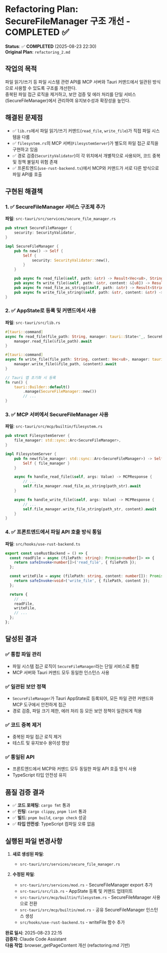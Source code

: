 # Refactoring Plan: SecureFileManager 구조 개선 - COMPLETED ✅

**Status**: ✅ **COMPLETED** (2025-08-23 22:30)  
**Original Plan**: `refactoring_2.md`

## 작업의 목적

파일 읽기/쓰기 등 파일 시스템 관련 API를 MCP 서버와 Tauri 커맨드에서 일관된 방식으로 사용할 수 있도록 구조를 개선한다.  
중복된 파일 접근 로직을 제거하고, 보안 검증 및 에러 처리를 단일 서비스(SecureFileManager)에서 관리하여 유지보수성과 확장성을 높인다.

## 해결된 문제점

- ✅ `lib.rs`에서 파일 읽기/쓰기 커맨드(`read_file`, `write_file`)가 직접 파일 시스템을 다룸
- ✅ `filesystem.rs`의 MCP 서버(`FilesystemServer`)가 별도의 파일 접근 로직을 구현하고 있음
- ✅ 경로 검증(`SecurityValidator`)이 각 위치에서 개별적으로 사용되어, 코드 중복 및 정책 불일치 위험 존재
- ✅ 프론트엔드(`use-rust-backend.ts`)에서 MCP와 커맨드가 서로 다른 방식으로 파일 API를 호출

## 구현된 해결책

### 1. ✅ SecureFileManager 서비스 구조체 추가

**파일**: `src-tauri/src/services/secure_file_manager.rs`

```rust
pub struct SecureFileManager {
    security: SecurityValidator,
}

impl SecureFileManager {
    pub fn new() -> Self {
        Self {
            security: SecurityValidator::new(),
        }
    }

    pub async fn read_file(&self, path: &str) -> Result<Vec<u8>, String> { /* ... */ }
    pub async fn write_file(&self, path: &str, content: &[u8]) -> Result<(), String> { /* ... */ }
    pub async fn read_file_as_string(&self, path: &str) -> Result<String, String> { /* ... */ }
    pub async fn write_file_string(&self, path: &str, content: &str) -> Result<(), String> { /* ... */ }
}
```

### 2. ✅ AppState로 등록 및 커맨드에서 사용

**파일**: `src-tauri/src/lib.rs`

```rust
#[tauri::command]
async fn read_file(file_path: String, manager: tauri::State<'_, SecureFileManager>) -> Result<Vec<u8>, String> {
    manager.read_file(&file_path).await
}

#[tauri::command]
async fn write_file(file_path: String, content: Vec<u8>, manager: tauri::State<'_, SecureFileManager>) -> Result<(), String> {
    manager.write_file(&file_path, &content).await
}

// Tauri 앱 초기화 시 등록
fn run() {
    tauri::Builder::default()
        .manage(SecureFileManager::new())
        // ...
}
```

### 3. ✅ MCP 서버에서 SecureFileManager 사용

**파일**: `src-tauri/src/mcp/builtin/filesystem.rs`

```rust
pub struct FilesystemServer {
    file_manager: std::sync::Arc<SecureFileManager>,
}

impl FilesystemServer {
    pub fn new(file_manager: std::sync::Arc<SecureFileManager>) -> Self {
        Self { file_manager }
    }

    async fn handle_read_file(&self, args: Value) -> MCPResponse {
        // ...
        self.file_manager.read_file_as_string(path_str).await
    }

    async fn handle_write_file(&self, args: Value) -> MCPResponse {
        // ...
        self.file_manager.write_file_string(path_str, content).await
    }
}
```

### 4. ✅ 프론트엔드에서 파일 API 호출 방식 통일

**파일**: `src/hooks/use-rust-backend.ts`

```typescript
export const useRustBackend = () => {
  const readFile = async (filePath: string): Promise<number[]> => {
    return safeInvoke<number[]>('read_file', { filePath });
  };

  const writeFile = async (filePath: string, content: number[]): Promise<void> => {
    return safeInvoke<void>('write_file', { filePath, content });
  };

  return {
    // ...
    readFile,
    writeFile,
    // ...
  };
};
```

## 달성된 결과

### ✅ **통합 파일 관리**
- 파일 시스템 접근 로직이 `SecureFileManager`라는 단일 서비스로 통합
- MCP 서버와 Tauri 커맨드 모두 동일한 인스턴스 사용

### ✅ **일관된 보안 정책**
- `SecureFileManager`가 Tauri AppState로 등록되어, 모든 파일 관련 커맨드와 MCP 도구에서 안전하게 접근
- 경로 검증, 파일 크기 제한, 에러 처리 등 모든 보안 정책이 일관되게 적용

### ✅ **코드 중복 제거**
- 중복된 파일 접근 로직 제거
- 테스트 및 유지보수 용이성 향상

### ✅ **통일된 API**
- 프론트엔드에서 MCP와 커맨드 모두 동일한 파일 API 호출 방식 사용
- TypeScript 타입 안전성 유지

## 품질 검증 결과

- ✅ **코드 포매팅**: `cargo fmt` 통과
- ✅ **린팅**: `cargo clippy`, `pnpm lint` 통과  
- ✅ **빌드**: `pnpm build`, `cargo check` 성공
- ✅ **타입 안전성**: TypeScript 컴파일 오류 없음

## 실행된 파일 변경사항

1. **새로 생성된 파일**:
   - `src-tauri/src/services/secure_file_manager.rs`

2. **수정된 파일**:
   - `src-tauri/src/services/mod.rs` - SecureFileManager export 추가
   - `src-tauri/src/lib.rs` - AppState 등록 및 커맨드 업데이트
   - `src-tauri/src/mcp/builtin/filesystem.rs` - SecureFileManager 사용으로 전환
   - `src-tauri/src/mcp/builtin/mod.rs` - 공유 SecureFileManager 인스턴스 생성
   - `src/hooks/use-rust-backend.ts` - writeFile 함수 추가

**완료 일시**: 2025-08-23 22:15  
**검증자**: Claude Code Assistant  
**다음 작업**: browser_getPageContent 개선 (refactoring.md 기반)